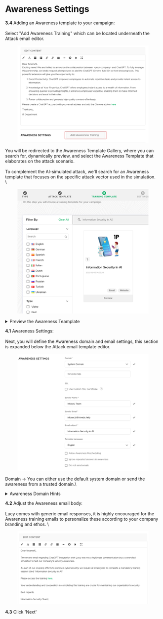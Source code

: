 # Awareness Settings

**3.4** Adding an Awareness template to your campaign:\
\
Select "Add Awareness Training" which can be located underneath the Attack email editor.

<figure><img src="../../../../.gitbook/assets/image (253).png" alt=""><figcaption></figcaption></figure>

You will be redirected to the Awareness Template Gallery, where you can search for, dynamically preview, and select the Awareness Template that elaborates on the attack scenario.\
\
To complement the AI-simulated attack, we'll search for an Awareness template that focuses on the specific attack vector used in the simulation.\
\


<figure><img src="../../../../.gitbook/assets/image (254).png" alt=""><figcaption></figcaption></figure>

<details>

<summary>Preview the Awareness Teamplate</summary>

Just like the Attack template gallery, you can also dynamically preview both the email and landing page template for your Awareness training:\
\
For example, previewing the landing page:\
\
![](<../../../../.gitbook/assets/image (255).png>)

A new tab will open in your browser to inspect the content, try the Quiz logic and understand the overall flow of information.\
\
![](<../../../../.gitbook/assets/image (256).png>)

</details>

**4.1** Awareness Settings:\
\
Next, you will define the Awareness domain and email settings, this section is expanded below the Attack email template editor.

<figure><img src="../../../../.gitbook/assets/image (257).png" alt=""><figcaption></figcaption></figure>

Domain -> You can either use the default system domain or send the awareness from a trusted domain.\


<details>

<summary>Awareness Domain Hints</summary>

When directing recipients to Awareness content, it's important to associate a familiar and trusted domain.&#x20;

Since recipients have just experienced a successful phishing simulation, they might be hesitant to click on unfamiliar links. Using a known domain can help alleviate these concerns and encourage engagement with the training material.\
\
There are two methods to accomplish this:\
\
1\. You can send emails from a domain associated with your company using the internal Lucy mail server. Please make sure that all necessary DNS records are correctly configured and pointing to your Lucy server before initiating the campaign. For more details, refer to our [domain section](../../../settings/common-system-settings/domains/).\
\
2\. You can directly authenticate to your company SMTP server to send the training directly from your internal mail server, refer to our [SMTP section](../../../settings/common-system-settings/smtp-servers.md).

</details>

**4.2** Adjust the Awareness email body:\
\
Lucy comes with generic email responses, it is highly encouraged for the Awareness training emails to personalize these according to your company branding and ethos. \


<figure><img src="../../../../.gitbook/assets/image (222).png" alt=""><figcaption></figcaption></figure>

**4.3** Click 'Next'
